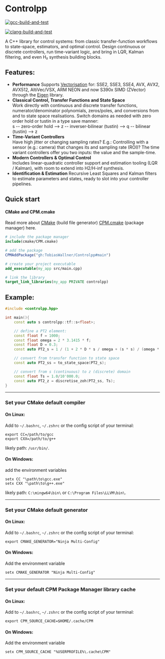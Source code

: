 Controlpp
=========

[![gcc-build-and-test](https://github.com/TobiasWallner/Controlpp/actions/workflows/test_with_gcc.yml/badge.svg)](https://github.com/TobiasWallner/Controlpp/actions/workflows/test_with_gcc.yml)

[![clang-build-and-test](https://github.com/TobiasWallner/Controlpp/actions/workflows/test_with_clang.yml/badge.svg)](https://github.com/TobiasWallner/Controlpp/actions/workflows/test_with_clang.yml)

A C++ library for control systems: from classic transfer-function workflows to state-space, estimators, and optimal control. Design continuous or discrete controllers, run time-variant logic, and bring in LQR, Kalman filtering, and even H₂ synthesis building blocks.

Features:
---------

- **Performance**
  Supports [Vectorisation](https://eigen.tuxfamily.org/index.php?title=FAQ#Vectorization) for: SSE2, SSE3, SSE4, AVX, AVX2, AVX512, AltiVec/VSX, ARM NEON and now S390x SIMD (ZVector) through the [Eigen](https://eigen.tuxfamily.org/index.php?title=Main_Page) library.
- **Classical Control, Transfer Functions and State Space**  
  Work directly with continuous and discrete transfer functions, numerator/denominator polynomials, zeros/poles, and conversions from and to state space realisations.
  Switch domains as needed with zero order hold or tustin in a type save manner:  
  s -- zero-order hold --> z -- inverser-bilinear (tustin) --> q -- bilinear (tustin) --> z
- **Time-Variant Controllers**  
  Have high jitter or changing sampling rates? E.g.: Controlling with a sensor (e.g.: camera) that changes its and sampling rate (ROI)?
  The time variant controllers offer you two inputs: the value and the sample-time.
- **Modern Controllers & Optimal Control**  
  Includes linear-quadratic controller support and estimation tooling (LQR / Kalman), with room to extend into H2/H-inf synthesis.
- **Identification & Estimation**
  Recursive Least Squares and Kalman filters to estimate parameters and states, ready to slot into your controller pipelines.


Quick start
----

#### CMake and CPM.cmake

Read more about [CMake](https://cmake.org/) (build file generator) [CPM.cmake](https://github.com/cpm-cmake/CPM.cmake) (package manager) here.

```cmake
# include the package manager
include(cmake/CPM.cmake)

# add the package
CPMAddPackage("gh:TobiasWallner/Controlpp#main")

# create your project executable
add_executable(my_app src/main.cpp)

# link the library
target_link_libraries(my_app PRIVATE controlpp)
```

Example:
--------

```cpp
#include <controlpp.hpp>

int main(){
    const auto s controlpp::tf::s<float>;

    // define a PT2 element:
    const float f = 1000;
    const float omega = 2 * 3.1415 * f;
    const float D = 0.3;
    const auto PT2_s = 1 / (1 + 2 * D * s / omega + (s * s) / (omega * omega));

    // convert from transfer function to state space
    const auto PT2_ss = to_state_space(PT2_s);

    // convert from s (continuous) to z (discrete) domain
    const float Ts = 1.0/10'000.0;
    const auto PT2_z = discretise_zoh(PT2_ss, Ts);
}

```

----

### Set your CMake default compiler

#### On Linux:
Add to `~/.bashrc`, `~/.zshrc` or the config script of your terminal:
```
export CC=/path/to/gcc
export CXX=/path/to/g++
```

likely path: `/usr/bin/`.

#### On Windows:
add the environment variables
```
setx CC "\path\to\gcc.exe"
setx CXX "\path\to\g++.exe"
```

likely path: `C:\mingw64\bin\` or `C:\Program Files\LLVM\bin\`.

----

###  Set your CMake default generator

#### On Linux:
Add to `~/.bashrc`, `~/.zshrc` or the config script of your terminal:
```
export CMAKE_GENERATOR="Ninja Multi-Config"
```

#### On Windows:
Add the environment variable
```
setx CMAKE_GENERATOR "Ninja Multi-Config"
```

----

### Set your default CPM Package Manager library cache

#### On Linux:
Add to `~/.bashrc`, `~/.zshrc` or the config script of your terminal:
```
export CPM_SOURCE_CACHE=$HOME/.cache/CPM
```

#### On Windows:
Add the environment variable
```
setx CPM_SOURCE_CACHE "%USERPROFILE%\.cache\CPM"
```